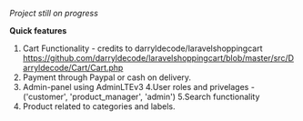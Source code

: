 *Project still on progress*

**Quick features**
1. Cart Functionality - credits to darryldecode/laravelshoppingcart
https://github.com/darryldecode/laravelshoppingcart/blob/master/src/Darryldecode/Cart/Cart.php
2. Payment through Paypal or cash on delivery.
3. Admin-panel using AdminLTEv3
4.User roles and privelages - ('customer', 'product_manager', 'admin')
5.Search functionality
6. Product related to categories and labels.

